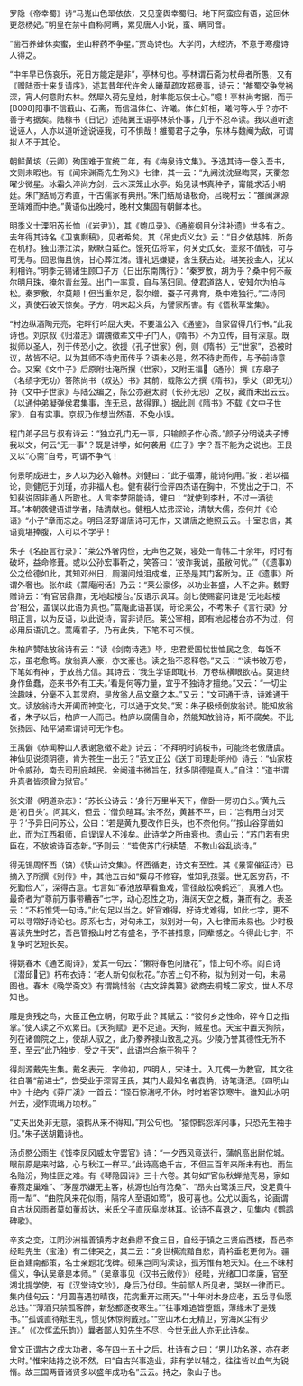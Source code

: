 <!-- { "loadSidebar": true } -->
罗隐《帝幸蜀》诗“马嵬山色翠依依，又见銮舆幸蜀归。地下阿蛮应有语，这回休更怨杨妃。”明皇在禁中自称阿瞒，累见唐人小说，蛮、瞒同音。

“凿石养蜂休卖蜜，坐山秤药不争星。”贾岛诗也。大学问，大经济，不意于寒瘦诗人得之。

“中年早已伤哀乐，死日方能定是非”，亭林句也。亭林谓石斋为杖母者所愚，又有《赠陆贡士来复请序》，述其昔年代许舍人曦草疏攻郑曼事，诗云：“雒蜀交争党祸深，宵人何意附东林。然犀久荷先皇烛，射隼能忘侠士心。”噫！亭林尚考据，而于[B098]阳事不信蕺山、石斋，而信温体仁、许曦。体仁奸相，曦何等人乎？亦不善于考据矣。陆稼书《日记》述陆翼王语亭林杀仆事，几于不忍卒读。我以道听途说诬人，人亦以道听途说诬我，可不惧哉！雒蜀君子之争，东林与魏阉为敌，可谓拟人不于其伦。

朝鲜黄垓（云卿）殉国难于宣统二年，有《梅泉诗文集》。予选其诗一卷入吾书，文则未暇也。有《闻宋渊斋先生殉义》七律，其一云：“九阙沈沈昼晦冥，天衢忽曜少微星。冰霜久淬尚方剑，云木深笼止水亭。始见读书真种子，甯能求活小朝廷。朱门结局方希直，千古儒家有典刑。”朱门结局语极奇。吕晚村云：“雒闽渊源至靖难而中绝。”黄语似出晚村，晚村文集固有朝鲜本也。

明季义士溧阳芮长恤（《岩尹》），其《匏瓜录》、《通鉴纲目分注补遗》世多有之。去年得其诗名《卫衷剩稿》，见者希矣。其《吊史贞义女》云：“日夕依慈帏，所务在机杼。独出漂江滨，默默自延伫。饿死伍将军，何关史氏女。壶浆不值钱，可与可无与。回思悔且愧，甘心葬江渚。谨礼远嫌疑，舍生获古处。堪笑投金人，犹以利相许。”明季无锡诸生顾□子方《日出东南隅行》：“秦罗敷，胡为乎？桑中何不蔽尔明月珠，掩尔青丝笼。出门一率意，自与荡妇同。使君道路人，安知尔为柏与松。秦罗敷，尔莫颊！但当重尔足，裂尔缯。蚕子可弗育，桑中难独行。”二诗同义，真使石破天惊矣。子方，明末起义兵，为譬家所害。有《悟秋草堂集》。

“村边纵酒陶元亮，宅畔行吟屈大夫。不要温公入《通鉴》，自家留得几行书。”此我诗也。刘京叔《归潜志》谓魏徵辈文中子门人，《隋书》不为立传，自有深意。既拟师以圣人，列于传恐小之。欲援《孔子世家》例，则《隋书》无“世家”，恐被时议，故皆不纪。以为其师不待史而传乎？语未必是，然不待史而传，与予前诗意合。又案《文中子》后原附杜淹所撰《世家》，又附王福（通孙）撰《东皋子（名绩字无功）答陈尚书（叔达）书》其前，载陈公方撰《隋书》，季父（即无功）持《文中子世家》与陆公编之，陈公亦避太尉（长孙无忌）之权，藏而未出云云。（以通仲弟凝弹侯君集事，连无忌，故得罪。）据此则《隋书》不载《文中子世家》，自有实事。京叔乃作想当然语，不免小误。

程门弟子吕与叔有诗云：“独立孔门无一事，只输颜子作心斋。”颜子分明说夫子博我以文，何云“无一事”？既是讲学，如何袭用《庄子》字？吾不能为之说也。王艮又以“心斋”自号，可谓不争气！

何景明成进士，乡人以为必入翰林。刘健曰：“此子福薄，能诗何用。”按：若以福论，则健厄于刘瑾，亦非福人也。健有裴行俭评四杰语在胸中，不觉出之于口，不知裴说固非通人所取也。人言李梦阳能诗，健曰：“就使到李杜，不过一酒徒耳。”本朝袭健语讲学者，陆清献也。健粗人姑弗深论，清献大儒，奈何并《论语》“小子”章而忘之。明吕泾野谓唐诗可无作，又谓唐之鲍照云云。十室忠信，其语竟堪捧腹，人可以不学乎！

朱子《名臣言行录》：“莱公外奢内俭，无声色之娱，寝处一青帏二十余年，时时有破坏，益命修葺。或以公孙宏事靳之，笑答曰：‘彼诈我诚，虽敝何忧。’”（《遗事》）公之俭德如此，其知邓州日，厕溷间烛泪成堆，正恐是其门客所为。正《遗事》所谓外奢也。张尔歧《蒿庵闲话》乃云：“莱公豪侈，以功业甚盛，人不之非。魏野赠诗云：‘有官居鼎鼐，无地起楼台。’反语示讽耳。剑匕使赐宴问谁是‘无地起楼台’相公，盖误以此语为真也。”蒿庵此语甚误，苛论莱公，不考朱子《言行录》分明正言，以为反语，以此说诗，甯非诗厄。莱公宰相，即有地起楼台亦不为过，何必用反语讥之。蒿庵君子，乃有此失，下笔不可不慎。

朱柏庐赞陆放翁诗有云：“读《剑南诗选》毕，忠君爱国忧世恤民之念，每饭不忘，虽老愈笃。放翁真人豪，亦文豪也。读之殆不忍释卷。”又云：“‘读书破万卷，下笔如有神’，于放翁尤信。其诗云：‘我生学语即耽书，万卷纵横眼欲枯。莫道终身作鱼蠢，迩来书外有工夫。’看是何等力量，宜乎不独诗才擅绝。”又云：“一切尘涂趣味，分毫不入其灵府，是放翁人品文章之本。”又云：“文可通于诗，诗难通于文。读放翁诗大开阖而神变化，可以通于文矣。”案：朱子极倾倒放翁诗。能知放翁者，朱子以后，柏庐一人而已。柏庐以腐儒自命，然能知放翁诗，斯不腐矣。不比张扬园、陆平湖辈谓诗可无作也。

王禹僻《恭闻种山人表谢急徵不赴》诗云：“不拜明时鹄板书，可能终老傲唐虞。神仙见说须阴德，肯为苍生一出无？”范文正公《送丁司理赴明州》诗云：“仙家枝叶令威孙，南去司刑庇越民。金阙道书微旨在，狱多阴德是真人。”自注：“道书谓升真者皆须曾为狱官。”

张文潜《明道杂志》：“苏长公诗云：‘身行万里半天下，僧卧一房初白头。’黄九云是‘初日头’。问其义，但云：‘僧负暄耳。’余不然，黄甚不平，曰：‘岂有用白对天乎？’予异日问苏公，公曰：‘若是黄九要改作日头，也不奈他何。’”按山谷穿凿如此，而为江西祖师，自误误人不浅矣。此诗学之所由衰也。遗山云：“苏门若有忠臣在，不放坡诗百态新。”予则云：“若使苏门行椟楚，不教山谷乱谈诗。”

得无锡周怀西（镐）《犊山诗文集》。怀西循吏，诗文有至性。其《景甯催征诗》已摘入予所撰《别传》中，其他五古如“嫫母不修容，惟知乳孩婴。世无医穷药，不死勤俭人”，深得古意。七言如“春池放草看鱼戏，雪径敲松唤鹤还”，真雅人也。最奇者为“尊前万事带糟吞”七字，动心忍性之功，海阔天空之概，兼而有之。表圣云：“不朽惟凭一句诗。”此句足以当之。好官难得，好诗尤难得，如此七字，更不可以寻常好诗论也。原系七古，对句未工，拟别对一句，入七律而未易也。少时极喜读先生时艺，吾邑管报山时艺有盛名，予不甚措意，同辈憾之。今得此七字，不复争时艺短长矣。

得姚春木《通艺阁诗》，爱其一句云：“懒将春色问唐花”，惜上句不称。阎百诗《潜邱记》朽布衣诗：“老人新句似秋花。”亦苦上句不称，拟为别对一句，未易图也。春木《晚学斋文》有谓姚惜翁《古文辞类纂》欲商去桐城二家文，世人不尽知也。

雕是贪残之鸟，大臣正色立朝，何取乎此？其赋云：“彼何乡之性命，碎今日之指掌。”使人读之不欢累日。《天狗赋》更不足道。天狗，贼星也。天宝中置天狗院，列在诸兽院之上，使胡人驭之，此乃豢养禄山致乱之兆。少陵乃誉其德性无所不至，至云“此乃独步，受之于天”，此语岂合施于狗乎？

得剡源戴先生集。戴名表元，字帅初，四明人，宋进士。入兀偶一为教官，其文往往自署“前进士”，尝受业于深甯王氏，其门人最知名者袁桷，诗笔潇洒。《四明山中》十绝内《莽广溪》一首云：“怪石惊湍吼不休，时时岩客饮寒牛。谁知此水明州去，浸作琉璃万顷秋。”

“丈夫出处非无意，猿鹤从来不得知。”荆公句也。“猿惊鹤怨浑闲事，只恐先生袖手归。”朱子送胡籍诗也。

汤贞愍公雨生《饯李凤冈威太守罢官》诗：“一夕西风竟送行，蒲帆高出尉佗城。眼前原是来时路，心与秋江一样平。”此诗高绝千古，不但三百年来所未有也。雨生名贻汾，殉桂匪之难。有《琴隐园诗》三十六卷。其句如“官似秋蝉抛壳易，家如春燕定巢难”、“茅屋示嫌无主客，桃源也怕有沧桑”、“昂头白鹭溪三尺，没足黄牛雨一犁”、“曲院风来花似雨，隔帘人至语如莺”，极可喜也。公尤以画名，论画谓自古状风雨者莫如董叔达，米氏父子直灰阜炭林耳。论诗不喜退之，见集内《鹦鹉碑歌》。

辛亥之变，江阴沙洲福善镇秀才赵彝鼎不食三日，自经于镇之三贤庙西楼，吾邑李经畦先生（宝淦）有二律哭之，其二云：“身世横流黯自悲，青衿垂老更何为。疆臣首建南都策，名士亲题北伐碑。硕果岂同沟渎谅，孤芳惟有地天知。在三不昧村儒义，争认吴章是本师。”（吴章事见《汉书云敞传》）经畦，光绪□□孝廉，官至湖北提学使，有《汉堂诗文钞》，身后乃付印。生前鄙人所见者，哭赵一律而已。集内佳句云：“月圆喜遇初晴夜，花病重开过雨天。”“十年树木身应老，五岳寻仙愿总违。”“薄酒只禁孤客醉，新愁都逐夜寒生。”“往事难追皆堕甑，薄缘未了是残书。”“孤诚直待羝生乳，惯见休惊狗戴冠。”“空山木石无精卫，穷海风尘有少连。”（《次恽孟乐韵》）曩者鄙人知先生不尽，今世无此人亦无此诗矣。

曾文正谓古之成大功者，多在四十五十之后。杜诗有之曰：“男儿功名遂，亦在老大时。”惟宋陆持之说不然，曰“自古兴事造业，非有学以辅之，往往皆以血气为锐惰。故三国两晋诸贤多以盛年成功名”云云。持之，象山子也。

